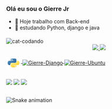 ### Olá eu sou o Gierre Jr

- 🔭 Hoje trabalho com Back-end
- 🌱 estudando Python, django e java

<img align="middle" alt="cat-codando" height="200" width="200" src="https://miro.medium.com/max/960/1*XcP8x4p0AmeUX0j65lY8Yw.gif">

<div align="center">
  <a href="https://github.com/gierrejunior">
  <img height="180em" src="https://github-readme-stats.vercel.app/api?username=gierrejunior&show_icons=true&theme=dracula&include_all_commits=true&count_private=true"/>
  <img height="180em" src="https://github-readme-stats.vercel.app/api/top-langs/?username=gierrejunior&layout=compact&langs_count=7&theme=dracula"/>
</div>
  
<div style="display: inline_block"><br>
  <img align="middle" alt="Gierre-Python" height="30" width="40" src="https://raw.githubusercontent.com/devicons/devicon/master/icons/python/python-original.svg">
  <img align="middle" alt="Gierre-Django" height="30" width="40" src="https://cdn.jsdelivr.net/gh/devicons/devicon/icons/django/django-plain.svg">
  <img align="middle" alt="Gierre-Ubuntu" height="30" width="40" src="https://cdn.jsdelivr.net/gh/devicons/devicon/icons/ubuntu/ubuntu-plain.svg">
</div>
 
  ##
  
  <div> 

  <a href="https://instagram.com/gierre_junior" target="_blank"><img src="https://img.shields.io/badge/-Instagram-%23E4405F?style=for-the-badge&logo=instagram&logoColor=white" target="_blank"></a>
  <a href = "mailto:gierremartins@gmail.com"><img src="https://img.shields.io/badge/-Gmail-%23333?style=for-the-badge&logo=gmail&logoColor=white" target="_blank"></a>
  <a href="https://www.linkedin.com/in/gierrejunior/" target="_blank"><img src="https://img.shields.io/badge/-LinkedIn-%230077B5?style=for-the-badge&logo=linkedin&logoColor=white" target="_blank"></a> 
    
##
    
![Snake animation](https://github.com/gierrejunior/gierrejunior/blob/main/.github/workflows/cobrinha.yml)
